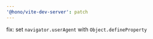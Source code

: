 ```yaml
---
'@hono/vite-dev-server': patch
---
```


fix: set `navigator.userAgent` with `Object.defineProperty`
